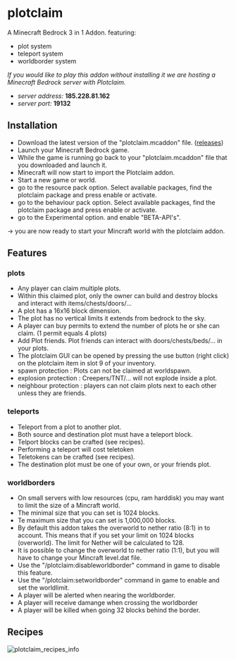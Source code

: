# plotclaim
A Minecraft Bedrock 3 in 1 Addon.
featuring:
- plot system
- teleport system
- worldborder system

*If you would like to play this addon without installing it we are hosting a Minecraft Bedrock server with Plotclaim.*
- *server address:* **185.228.81.162**
- *server port:* **19132**

## Installation
- Download the latest version of the "plotclaim.mcaddon" file. ([releases](https://github.com/wiposoftware/plotclaim/releases))
- Launch your Minecraft Bedrock game.
- While the game is running go back to your "plotclaim.mcaddon" file that you downloaded and launch it.
- Minecraft will now start to import the Plotclaim addon.
- Start a new game or world.
- go to the resource pack option. Select available packages, find the plotclaim package and press enable or activate.
- go to the behaviour pack option. Select available packages, find the plotclaim package and press enable or activate.
- go to the Experimental option. and enable "BETA-API's".

-> you are now ready to start your Mincraft world with the plotclaim addon.

## Features
### plots
- Any player can claim multiple plots.
- Within this claimed plot, only the owner can build and destroy blocks and interact with items/chests/doors/...
- A plot has a 16x16 block dimension.
- The plot has no vertical limits it extends from bedrock to the sky.
- A player can buy permits to extend the number of plots he or she can claim. (1 permit equals 4 plots)
- Add Plot friends. Plot friends can interact with doors/chests/beds/... in your plots.
- The plotclaim GUI can be opened by pressing the use button (right click) on the plotclaim item in slot 9 of your inventory.
- spawn protection : Plots can not be claimed at worldspawn.
- explosion protection : Creepers/TNT/... will not explode inside a plot.
- neighbour protection : players can not claim plots next to each other unless they are friends.
### teleports
- Teleport from a plot to another plot.
- Both source and destination plot must have a teleport block. 
- Telport blocks can be crafted (see recipes).
- Performing a teleport will cost teletoken 
- Teletokens can be crafted (see recipes).
- The destination plot must be one of your own, or your friends plot.
### worldborders
- On small servers with low resources (cpu, ram harddisk) you may want to limit the size of a Mincraft world.
- The minimal size that you can set is 1024 blocks.
- Te maximum size that you can set is 1,000,000 blocks.
- By default this addon takes the overworld to nether ratio (8:1) in to account. This means that if you set your limit on 1024 blocks (overworld). The limit for Nether will be calculated to 128.  
- It is possible to change the overworld to nether ratio (1:1), but you will have to change your Mincraft level.dat file.
- Use the "/plotclaim:disableworldborder" command in game to disable this feature.
- Use the "/plotclaim:setworldborder" command in game to enable and set the worldlimit.
- A player will be alerted when nearing the worldborder.
- A player will receive damange when crossing the worldborder
- A player will be killed when going 32 blocks behind the border.

## Recipes
![plotclaim_recipes_info](https://github.com/user-attachments/assets/a0cc79c1-148f-4eb7-9b69-2edc17414494)


